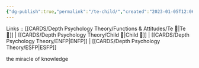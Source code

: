```yaml
---
{"dg-publish":true,"permalink":"/te-child/","created":"2023-01-05T12:06:45.823+01:00","updated":"2023-04-07T16:20:01.584+02:00"}
---
```



Links :: [[CARDS/Depth Psychology Theory/Functions & Attitudes/Te 🏹\|Te 🏹]] | [[CARDS/Depth Psychology Theory/Child 👼\|Child 👼]] | [[CARDS/Depth Psychology Theory/ENFP\|ENFP]] | [[CARDS/Depth Psychology Theory/ESFP\|ESFP]]


<div class="transclusion internal-embed is-loaded"><div class="markdown-embed">



the miracle of knowledge   

</div></div>
